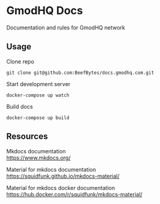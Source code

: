 # GmodHQ Docs
Documentation and rules for GmodHQ network

## Usage

Clone repo<br />
```
git clone git@github.com:BeefBytes/docs.gmodhq.com.git
```

Start development server<br />
```
docker-compose up watch
```

Build docs<br />
```
docker-compose up build
```

## Resources
Mkdocs documentation<br />
https://www.mkdocs.org/

Material for mkdocs documentation<br />
https://squidfunk.github.io/mkdocs-material/

Material for mkdocs docker documentation<br />
https://hub.docker.com/r/squidfunk/mkdocs-material/
